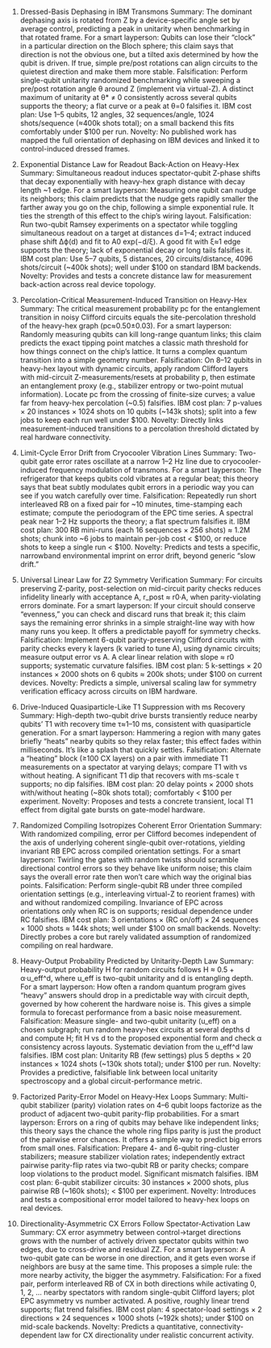 1) Dressed-Basis Dephasing in IBM Transmons
Summary: The dominant dephasing axis is rotated from Z by a device-specific angle set by average control, predicting a peak in unitarity when benchmarking in that rotated frame.
For a smart layperson: Qubits can lose their “clock” in a particular direction on the Bloch sphere; this claim says that direction is not the obvious one, but a tilted axis determined by how the qubit is driven. If true, simple pre/post rotations can align circuits to the quietest direction and make them more stable.
Falsification: Perform single-qubit unitarity randomized benchmarking while sweeping a pre/post rotation angle θ around Z (implement via virtual-Z). A distinct maximum of unitarity at θ* ≠ 0 consistently across several qubits supports the theory; a flat curve or a peak at θ=0 falsifies it.
IBM cost plan: Use 1–5 qubits, 12 angles, 32 sequences/angle, 1024 shots/sequence (≈400k shots total); on a small backend this fits comfortably under $100 per run.
Novelty: No published work has mapped the full orientation of dephasing on IBM devices and linked it to control-induced dressed frames.

2) Exponential Distance Law for Readout Back-Action on Heavy-Hex
Summary: Simultaneous readout induces spectator-qubit Z-phase shifts that decay exponentially with heavy-hex graph distance with decay length ~1 edge.
For a smart layperson: Measuring one qubit can nudge its neighbors; this claim predicts that the nudge gets rapidly smaller the farther away you go on the chip, following a simple exponential rule. It ties the strength of this effect to the chip’s wiring layout.
Falsification: Run two-qubit Ramsey experiments on a spectator while toggling simultaneous readout on a target at distances d=1–4; extract induced phase shift Δϕ(d) and fit to A0 exp(−d/ξ). A good fit with ξ≈1 edge supports the theory; lack of exponential decay or long tails falsifies it.
IBM cost plan: Use 5–7 qubits, 5 distances, 20 circuits/distance, 4096 shots/circuit (~400k shots); well under $100 on standard IBM backends.
Novelty: Provides and tests a concrete distance law for measurement back-action across real device topology.

3) Percolation-Critical Measurement-Induced Transition on Heavy-Hex
Summary: The critical measurement probability pc for the entanglement transition in noisy Clifford circuits equals the site-percolation threshold of the heavy-hex graph (pc≈0.50±0.03).
For a smart layperson: Randomly measuring qubits can kill long-range quantum links; this claim predicts the exact tipping point matches a classic math threshold for how things connect on the chip’s lattice. It turns a complex quantum transition into a simple geometry number.
Falsification: On 8–12 qubits in heavy-hex layout with dynamic circuits, apply random Clifford layers with mid-circuit Z-measurements/resets at probability p, then estimate an entanglement proxy (e.g., stabilizer entropy or two-point mutual information). Locate pc from the crossing of finite-size curves; a value far from heavy-hex percolation (~0.5) falsifies.
IBM cost plan: 7 p-values × 20 instances × 1024 shots on 10 qubits (~143k shots); split into a few jobs to keep each run well under $100.
Novelty: Directly links measurement-induced transitions to a percolation threshold dictated by real hardware connectivity.

4) Limit-Cycle Error Drift from Cryocooler Vibration Lines
Summary: Two-qubit gate error rates oscillate at a narrow 1–2 Hz line due to cryocooler-induced frequency modulation of transmons.
For a smart layperson: The refrigerator that keeps qubits cold vibrates at a regular beat; this theory says that beat subtly modulates qubit errors in a periodic way you can see if you watch carefully over time.
Falsification: Repeatedly run short interleaved RB on a fixed pair for ~10 minutes, time-stamping each estimate; compute the periodogram of the EPC time series. A spectral peak near 1–2 Hz supports the theory; a flat spectrum falsifies it.
IBM cost plan: 300 RB mini-runs (each 16 sequences × 256 shots) ≈ 1.2M shots; chunk into ~6 jobs to maintain per-job cost < $100, or reduce shots to keep a single run < $100.
Novelty: Predicts and tests a specific, narrowband environmental imprint on error drift, beyond generic “slow drift.”

5) Universal Linear Law for Z2 Symmetry Verification
Summary: For circuits preserving Z-parity, post-selection on mid-circuit parity checks reduces infidelity linearly with acceptance A, r_post ≈ r0·A, when parity-violating errors dominate.
For a smart layperson: If your circuit should conserve “evenness,” you can check and discard runs that break it; this claim says the remaining error shrinks in a simple straight-line way with how many runs you keep. It offers a predictable payoff for symmetry checks.
Falsification: Implement 6-qubit parity-preserving Clifford circuits with parity checks every k layers (k varied to tune A), using dynamic circuits; measure output error vs A. A clear linear relation with slope ≈ r0 supports; systematic curvature falsifies.
IBM cost plan: 5 k-settings × 20 instances × 2000 shots on 6 qubits ≈ 200k shots; under $100 on current devices.
Novelty: Predicts a simple, universal scaling law for symmetry verification efficacy across circuits on IBM hardware.

6) Drive-Induced Quasiparticle-Like T1 Suppression with ms Recovery
Summary: High-depth two-qubit drive bursts transiently reduce nearby qubits’ T1 with recovery time τ≈1–10 ms, consistent with quasiparticle generation.
For a smart layperson: Hammering a region with many gates briefly “heats” nearby qubits so they relax faster; this effect fades within milliseconds. It’s like a splash that quickly settles.
Falsification: Alternate a “heating” block (≥100 CX layers) on a pair with immediate T1 measurements on a spectator at varying delays; compare T1 with vs without heating. A significant T1 dip that recovers with ms-scale τ supports; no dip falsifies.
IBM cost plan: 20 delay points × 2000 shots with/without heating (~80k shots total); comfortably < $100 per experiment.
Novelty: Proposes and tests a concrete transient, local T1 effect from digital gate bursts on gate-model hardware.

7) Randomized Compiling Isotropizes Coherent Error Orientation
Summary: With randomized compiling, error per Clifford becomes independent of the axis of underlying coherent single-qubit over-rotations, yielding invariant RB EPC across compiled orientation settings.
For a smart layperson: Twirling the gates with random twists should scramble directional control errors so they behave like uniform noise; this claim says the overall error rate then won’t care which way the original bias points.
Falsification: Perform single-qubit RB under three compiled orientation settings (e.g., interleaving virtual-Z to reorient frames) with and without randomized compiling. Invariance of EPC across orientations only when RC is on supports; residual dependence under RC falsifies.
IBM cost plan: 3 orientations × (RC on/off) × 24 sequences × 1000 shots ≈ 144k shots; well under $100 on small backends.
Novelty: Directly probes a core but rarely validated assumption of randomized compiling on real hardware.

8) Heavy-Output Probability Predicted by Unitarity-Depth Law
Summary: Heavy-output probability H for random circuits follows H ≈ 0.5 + α·u_eff^d, where u_eff is two-qubit unitarity and d is entangling depth.
For a smart layperson: How often a random quantum program gives “heavy” answers should drop in a predictable way with circuit depth, governed by how coherent the hardware noise is. This gives a simple formula to forecast performance from a basic noise measurement.
Falsification: Measure single- and two-qubit unitarity (u_eff) on a chosen subgraph; run random heavy-hex circuits at several depths d and compute H; fit H vs d to the proposed exponential form and check α consistency across layouts. Systematic deviation from the u_eff^d law falsifies.
IBM cost plan: Unitarity RB (few settings) plus 5 depths × 20 instances × 1024 shots (~130k shots total); under $100 per run.
Novelty: Provides a predictive, falsifiable link between local unitarity spectroscopy and a global circuit-performance metric.

9) Factorized Parity-Error Model on Heavy-Hex Loops
Summary: Multi-qubit stabilizer (parity) violation rates on 4–6 qubit loops factorize as the product of adjacent two-qubit parity-flip probabilities.
For a smart layperson: Errors on a ring of qubits may behave like independent links; this theory says the chance the whole ring flips parity is just the product of the pairwise error chances. It offers a simple way to predict big errors from small ones.
Falsification: Prepare 4- and 6-qubit ring-cluster stabilizers; measure stabilizer violation rates; independently extract pairwise parity-flip rates via two-qubit RB or parity checks; compare loop violations to the product model. Significant mismatch falsifies.
IBM cost plan: 6-qubit stabilizer circuits: 30 instances × 2000 shots, plus pairwise RB (~160k shots); < $100 per experiment.
Novelty: Introduces and tests a compositional error model tailored to heavy-hex loops on real devices.

10) Directionality-Asymmetric CX Errors Follow Spectator-Activation Law
Summary: CX error asymmetry between control→target directions grows with the number of actively driven spectator qubits within two edges, due to cross-drive and residual ZZ.
For a smart layperson: A two-qubit gate can be worse in one direction, and it gets even worse if neighbors are busy at the same time. This proposes a simple rule: the more nearby activity, the bigger the asymmetry.
Falsification: For a fixed pair, perform interleaved RB of CX in both directions while activating 0, 1, 2, … nearby spectators with random single-qubit Clifford layers; plot EPC asymmetry vs number activated. A positive, roughly linear trend supports; flat trend falsifies.
IBM cost plan: 4 spectator-load settings × 2 directions × 24 sequences × 1000 shots (~192k shots); under $100 on mid-scale backends.
Novelty: Predicts a quantitative, connectivity-dependent law for CX directionality under realistic concurrent activity.
